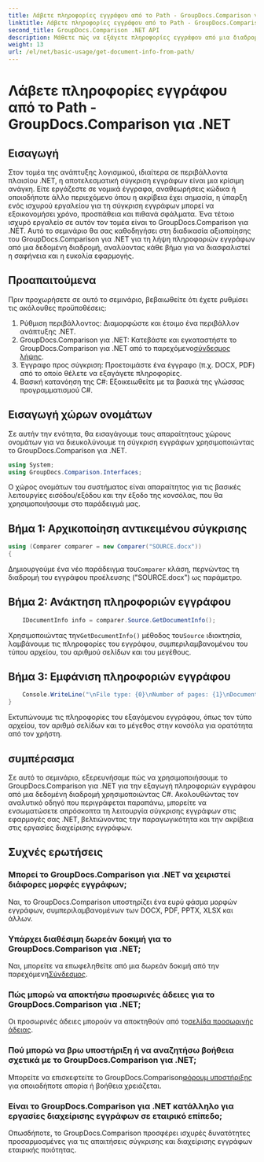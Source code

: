 ```yaml
---
title: Λάβετε πληροφορίες εγγράφου από το Path - GroupDocs.Comparison για .NET
linktitle: Λάβετε πληροφορίες εγγράφου από το Path - GroupDocs.Comparison για .NET
second_title: GroupDocs.Comparison .NET API
description: Μάθετε πώς να εξάγετε πληροφορίες εγγράφου από μια διαδρομή χρησιμοποιώντας το GroupDocs.Comparison για .NET. Εύκολα βήματα για αποτελεσματική διαχείριση εγγράφων σε C#.
weight: 13
url: /el/net/basic-usage/get-document-info-from-path/
---
```


# Λάβετε πληροφορίες εγγράφου από το Path - GroupDocs.Comparison για .NET

## Εισαγωγή
Στον τομέα της ανάπτυξης λογισμικού, ιδιαίτερα σε περιβάλλοντα πλαισίου .NET, η αποτελεσματική σύγκριση εγγράφων είναι μια κρίσιμη ανάγκη. Είτε εργάζεστε σε νομικά έγγραφα, αναθεωρήσεις κώδικα ή οποιοδήποτε άλλο περιεχόμενο όπου η ακρίβεια έχει σημασία, η ύπαρξη ενός ισχυρού εργαλείου για τη σύγκριση εγγράφων μπορεί να εξοικονομήσει χρόνο, προσπάθεια και πιθανά σφάλματα. Ένα τέτοιο ισχυρό εργαλείο σε αυτόν τον τομέα είναι το GroupDocs.Comparison για .NET. Αυτό το σεμινάριο θα σας καθοδηγήσει στη διαδικασία αξιοποίησης του GroupDocs.Comparison για .NET για τη λήψη πληροφοριών εγγράφων από μια δεδομένη διαδρομή, αναλύοντας κάθε βήμα για να διασφαλιστεί η σαφήνεια και η ευκολία εφαρμογής.
## Προαπαιτούμενα
Πριν προχωρήσετε σε αυτό το σεμινάριο, βεβαιωθείτε ότι έχετε ρυθμίσει τις ακόλουθες προϋποθέσεις:
1. Ρύθμιση περιβάλλοντος: Διαμορφώστε και έτοιμο ένα περιβάλλον ανάπτυξης .NET.
2.  GroupDocs.Comparison για .NET: Κατεβάστε και εγκαταστήστε το GroupDocs.Comparison για .NET από το παρεχόμενο[σύνδεσμος λήψης](https://releases.groupdocs.com/comparison/net/).
3. Έγγραφο προς σύγκριση: Προετοιμάστε ένα έγγραφο (π.χ. DOCX, PDF) από το οποίο θέλετε να εξαγάγετε πληροφορίες.
4. Βασική κατανόηση της C#: Εξοικειωθείτε με τα βασικά της γλώσσας προγραμματισμού C#.

## Εισαγωγή χώρων ονομάτων
Σε αυτήν την ενότητα, θα εισαγάγουμε τους απαραίτητους χώρους ονομάτων για να διευκολύνουμε τη σύγκριση εγγράφων χρησιμοποιώντας το GroupDocs.Comparison για .NET.
```csharp
using System;
using GroupDocs.Comparison.Interfaces;
```

Ο χώρος ονομάτων του συστήματος είναι απαραίτητος για τις βασικές λειτουργίες εισόδου/εξόδου και την έξοδο της κονσόλας, που θα χρησιμοποιήσουμε στο παράδειγμά μας.

## Βήμα 1: Αρχικοποίηση αντικειμένου σύγκρισης
```csharp
using (Comparer comparer = new Comparer("SOURCE.docx"))
{
```
 Δημιουργούμε ένα νέο παράδειγμα του`Comparer` κλάση, περνώντας τη διαδρομή του εγγράφου προέλευσης ("SOURCE.docx") ως παράμετρο.
## Βήμα 2: Ανάκτηση πληροφοριών εγγράφου
```csharp
    IDocumentInfo info = comparer.Source.GetDocumentInfo();
```
 Χρησιμοποιώντας την`GetDocumentInfo()` μέθοδος του`Source` ιδιοκτησία, λαμβάνουμε τις πληροφορίες του εγγράφου, συμπεριλαμβανομένου του τύπου αρχείου, του αριθμού σελίδων και του μεγέθους.
## Βήμα 3: Εμφάνιση πληροφοριών εγγράφου
```csharp
    Console.WriteLine("\nFile type: {0}\nNumber of pages: {1}\nDocument size: {2} bytes", info.FileType, info.PageCount, info.Size);
}
```
Εκτυπώνουμε τις πληροφορίες του εξαγόμενου εγγράφου, όπως τον τύπο αρχείου, τον αριθμό σελίδων και το μέγεθος στην κονσόλα για ορατότητα από τον χρήστη.

## συμπέρασμα
Σε αυτό το σεμινάριο, εξερευνήσαμε πώς να χρησιμοποιήσουμε το GroupDocs.Comparison για .NET για την εξαγωγή πληροφοριών εγγράφου από μια δεδομένη διαδρομή χρησιμοποιώντας C#. Ακολουθώντας τον αναλυτικό οδηγό που περιγράφεται παραπάνω, μπορείτε να ενσωματώσετε απρόσκοπτα τη λειτουργία σύγκρισης εγγράφων στις εφαρμογές σας .NET, βελτιώνοντας την παραγωγικότητα και την ακρίβεια στις εργασίες διαχείρισης εγγράφων.
## Συχνές ερωτήσεις
### Μπορεί το GroupDocs.Comparison για .NET να χειριστεί διάφορες μορφές εγγράφων;
Ναι, το GroupDocs.Comparison υποστηρίζει ένα ευρύ φάσμα μορφών εγγράφων, συμπεριλαμβανομένων των DOCX, PDF, PPTX, XLSX και άλλων.
### Υπάρχει διαθέσιμη δωρεάν δοκιμή για το GroupDocs.Comparison για .NET;
 Ναι, μπορείτε να επωφεληθείτε από μια δωρεάν δοκιμή από την παρεχόμενη[Σύνδεσμος](https://releases.groupdocs.com/).
### Πώς μπορώ να αποκτήσω προσωρινές άδειες για το GroupDocs.Comparison για .NET;
 Οι προσωρινές άδειες μπορούν να αποκτηθούν από το[σελίδα προσωρινής άδειας](https://purchase.groupdocs.com/temporary-license/).
### Πού μπορώ να βρω υποστήριξη ή να αναζητήσω βοήθεια σχετικά με το GroupDocs.Comparison για .NET;
 Μπορείτε να επισκεφτείτε το GroupDocs.Comparison[φόρουμ υποστήριξης](https://forum.groupdocs.com/c/comparison/12) για οποιαδήποτε απορία ή βοήθεια χρειάζεται.
### Είναι το GroupDocs.Comparison για .NET κατάλληλο για εργασίες διαχείρισης εγγράφων σε εταιρικό επίπεδο;
Οπωσδήποτε, το GroupDocs.Comparison προσφέρει ισχυρές δυνατότητες προσαρμοσμένες για τις απαιτήσεις σύγκρισης και διαχείρισης εγγράφων εταιρικής ποιότητας.